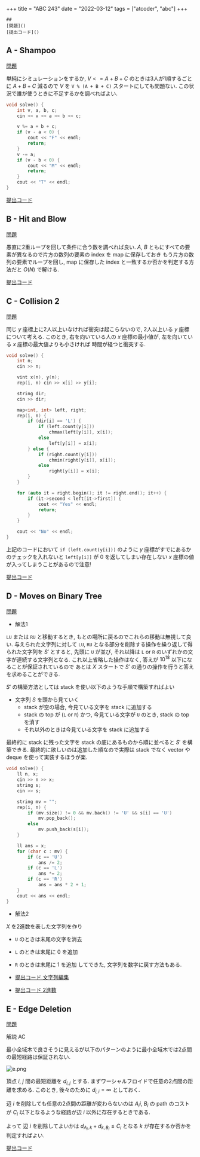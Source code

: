 +++
title = "ABC 243"
date = "2022-03-12"
tags = ["atcoder", "abc"]
+++

```
##
[問題]()
[提出コード]()
```

## A - Shampoo

[問題](https://atcoder.jp/contests/abc243/tasks/abc243_a)

単純にシミュレーションをするか, $V <= A+B+C$ のときは3人が1順するごとに $A+B+C$ 減るので
$V$ を `V % (A + B + C)` スタートにしても問題ない.
この状況で誰が使うときに不足するかを調べればよい.

```cpp
void solve() {
    int v, a, b, c;
    cin >> v >> a >> b >> c;

    v %= a + b + c;
    if (v - a < 0) {
        cout << "F" << endl;
        return;
    }
    v -= a;
    if (v - b < 0) {
        cout << "M" << endl;
        return;
    }
    cout << "T" << endl;
}
```

[提出コード](https://atcoder.jp/contests/abc243/submissions/30082806)

## B - Hit and Blow

[問題](https://atcoder.jp/contests/abc243/tasks/abc243_b)

愚直に2重ループを回して条件に合う数を調べれば良い.
$A$, $B$ ともにすべての要素が異なるので片方の数列の要素の index を map に保存しておき
もう片方の数列の要素でループを回し, map に保存した index と一致するか否かを判定する方法だと $O(N)$ で解ける.

[提出コード](https://atcoder.jp/contests/abc243/submissions/30035136)

## C - Collision 2

[問題](https://atcoder.jp/contests/abc243/tasks/abc243_c)

同じ $y$ 座標上に2人以上いなければ衝突は起こらないので, 2人以上いる $y$ 座標について考える.
このとき, 右を向いている人の $x$ 座標の最小値が, 左を向いている $x$ 座標の最大値よりも小さければ
時間が経つと衝突する.

```cpp
void solve() {
    int n;
    cin >> n;

    vint x(n), y(n);
    rep(i, n) cin >> x[i] >> y[i];

    string dir;
    cin >> dir;

    map<int, int> left, right;
    rep(i, n) {
        if (dir[i] == 'L') {
            if (left.count(y[i]))
                chmax(left[y[i]], x[i]);
            else
                left[y[i]] = x[i];
        } else {
            if (right.count(y[i]))
                chmin(right[y[i]], x[i]);
            else
                right[y[i]] = x[i];
        }
    }

    for (auto it = right.begin(); it != right.end(); it++) {
        if (it->second < left[it->first]) {
            cout << "Yes" << endl;
            return;
        }
    }

    cout << "No" << endl;
}
```

上記のコードにおいて `if (left.count(y[i]))` のように $y$ 座標がすでにあるかのチェックを入れないと
`left[y[i]]` が 0 を返してしまい存在しない $x$ 座標の値が入ってしまうことがあるので注意!

[提出コード](https://atcoder.jp/contests/abc243/submissions/30084273)

## D - Moves on Binary Tree

[問題](https://atcoder.jp/contests/abc243/tasks/abc243_d)

- 解法1

`LU` または `RU` と移動するとき, もとの場所に戻るのでこれらの移動は無視して良い.
与えられた文字列に対して `LU`, `RU` となる部分を削除する操作を繰り返して得られた文字列を $S'$ とすると,
先頭に `U` が並び, それ以降は `L` or `R` のいずれかの文字が連続する文字列となる.
これ以上省略した操作はなく, 答えが $10^{18}$ 以下になることが保証されているので
あとは $X$ スタートで $S'$ の通りの操作を行うと答えを求めることができる.

$S'$ の構築方法としては stack を使い以下のような手順で構築すればよい

- 文字列 $S$ を頭から見ていく
  - stack が空の場合, 今見ている文字を stack に追加する
  - stack の top が (`L` or `R`) かつ, 今見ている文字が `U` のとき, stack の top を消す
  - それ以外のときは今見ている文字を stack に追加する

最終的に stack に残った文字を stack の底にあるものから順に並べると $S'$ を構築できる.
最終的に欲しいのは追加した順なので実際は stack でなく vector や deque を使って実装するほうが楽.

```cpp
void solve() {
    ll n, x;
    cin >> n >> x;
    string s;
    cin >> s;

    string mv = "";
    rep(i, n) {
        if (mv.size() != 0 && mv.back() != 'U' && s[i] == 'U')
            mv.pop_back();
        else
            mv.push_back(s[i]);
    }

    ll ans = x;
    for (char c : mv) {
        if (c == 'U')
            ans /= 2;
        if (c == 'L')
            ans *= 2;
        if (c == 'R')
            ans = ans * 2 + 1;
    }
    cout << ans << endl;
}
```

- 解法2

$X$ を2進数を表した文字列を作り

- `U` のときは末尾の文字を消去
- `L` のときは末尾に 0 を追加
- `R` のときは末尾に 1 を追加
  してできた, 文字列を数字に戻す方法もある.

- [提出コード 文字列編集](https://atcoder.jp/contests/abc243/submissions/30087325)
- [提出コード 2進数](https://atcoder.jp/contests/abc243/submissions/30084645)

## E - Edge Deletion

[問題](https://atcoder.jp/contests/abc243/tasks/abc243_e)

解説 AC

最小全域木で良さそうに見えるが以下のパターンのように最小全域木では2点間の最短経路は保証されない.

![e.png](/images/atcoder/abc/243/abc243e.png)

頂点 $i$, $j$ 間の最短距離を $d_{i,j}$ とする.
まずワーシャルフロイドで任意の2点間の距離を求める.
このとき, 後々のために $d_{i,i} = \infty$ としておく.

辺 $i$ を削除しても任意の2点間の距離が変わらないのは
$A_ii$, $B_i$ の path のコストが $C_i$ 以下となるような経路が辺 $i$ 以外に存在するときである.

よって 辺 $i$ を削除してよいかは
$d_{A_i, k} + d_{k, B_i} \leq C_i$ となる $k$ が存在するか否かを判定すればよい.

[提出コード](https://atcoder.jp/contests/abc243/submissions/30082435)
